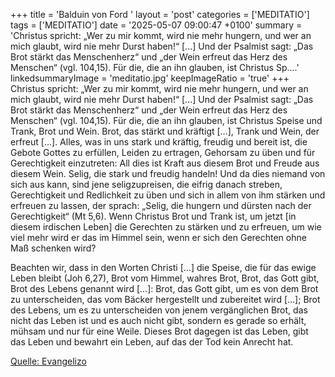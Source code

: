 +++
title = 'Balduin von Ford  '
layout = 'post'
categories = ['MEDITATIO']
tags = ['MEDITATIO']
date = '2025-05-07 09:00:47 +0100'
summary = 'Christus spricht: „Wer zu mir kommt, wird nie mehr hungern, und wer an mich glaubt, wird nie mehr Durst haben!“ [...] Und der Psalmist sagt: „Das Brot stärkt das Menschenherz“ und „der Wein erfreut das Herz des Menschen“ (vgl. 104,15). Für die, die an ihn glauben, ist Christus Sp....'
linkedsummaryImage = 'meditatio.jpg'
keepImageRatio = 'true'
+++
Christus spricht: „Wer zu mir kommt, wird nie mehr hungern, und wer an mich glaubt, wird nie mehr Durst haben!“ [...] Und der Psalmist sagt: „Das Brot stärkt das Menschenherz“ und „der Wein erfreut das Herz des Menschen“ (vgl. 104,15). Für die, die an ihn glauben, ist Christus Speise und Trank, Brot und Wein.<!--more--> Brot, das stärkt und kräftigt […], Trank und Wein, der erfreut […]. Alles, was in uns stark und kräftig, freudig und bereit ist, die Gebote Gottes zu erfüllen, Leiden zu ertragen, Gehorsam zu üben und für Gerechtigkeit einzutreten: All dies ist Kraft aus diesem Brot und Freude aus diesem Wein. Selig, die stark und freudig handeln! Und da dies niemand von sich aus kann, sind jene seligzupreisen, die eifrig danach streben, Gerechtigkeit und Redlichkeit zu üben und sich in allem von ihm stärken und erfreuen zu lassen, der sprach: „Selig, die hungern und dürsten nach der Gerechtigkeit“ (Mt 5,6). Wenn Christus Brot und Trank ist, um jetzt [in diesem irdischen Leben] die Gerechten zu stärken und zu erfreuen, um wie viel mehr wird er das im Himmel sein, wenn er sich den Gerechten ohne Maß schenken wird?
 
Beachten wir, dass in den Worten Christi […] die Speise, die für das ewige Leben bleibt (Joh 6,27), Brot vom Himmel, wahres Brot, Brot, das Gott gibt, Brot des Lebens genannt wird […]: Brot, das Gott gibt, um es von dem Brot zu unterscheiden, das vom Bäcker hergestellt und zubereitet wird […]; Brot des Lebens, um es zu unterscheiden von jenem vergänglichen Brot, das nicht das Leben ist und es auch nicht gibt, sondern es gerade so erhält, mühsam und nur für eine Weile. Dieses Brot dagegen ist das Leben, gibt das Leben und bewahrt ein Leben, auf das der Tod kein Anrecht hat.



[Quelle: Evangelizo](https://evangeliumtagfuertag.org/DE/gospel)
